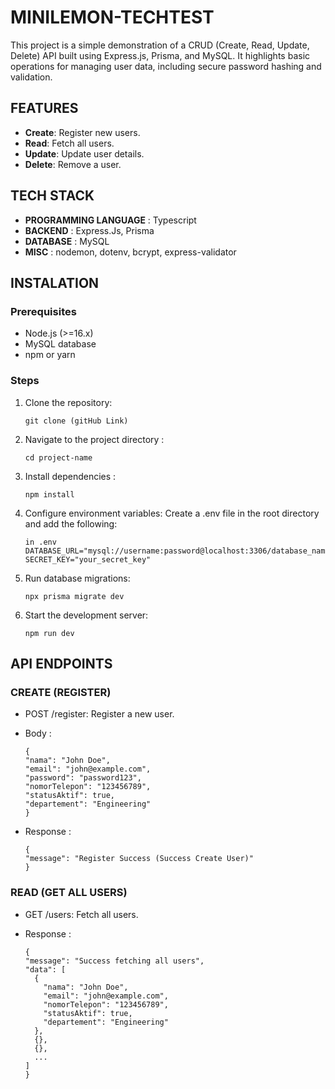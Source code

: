 # MINILEMON-TECHTEST

This project is a simple demonstration of a CRUD (Create, Read, Update, Delete) API built using Express.js, Prisma, and MySQL. It highlights basic operations for managing user data, including secure password hashing and validation.

## FEATURES

- **Create**: Register new users.
- **Read**: Fetch all users.
- **Update**: Update user details.
- **Delete**: Remove a user.

## TECH STACK

- **PROGRAMMING LANGUAGE** : Typescript
- **BACKEND** : Express.Js, Prisma
- **DATABASE** : MySQL
- **MISC** : nodemon, dotenv, bcrypt, express-validator

## INSTALATION

### Prerequisites

- Node.js (>=16.x)
- MySQL database
- npm or yarn

### Steps

1.  Clone the repository:
    ```
    git clone (gitHub Link)
    ```
2.  Navigate to the project directory :
    ```
    cd project-name
    ```
3.  Install dependencies :
    ```
    npm install
    ```
4.  Configure environment variables: Create a .env file in the root directory and add the following:
    ```
    in .env
    DATABASE_URL="mysql://username:password@localhost:3306/database_name"
    SECRET_KEY="your_secret_key"
    ```
5.  Run database migrations:
    ```
    npx prisma migrate dev
    ```
6.  Start the development server:

    ```
    npm run dev
    ```

## API ENDPOINTS

### CREATE (REGISTER)

- POST /register: Register a new user.

* Body :

  ```
  {
  "nama": "John Doe",
  "email": "john@example.com",
  "password": "password123",
  "nomorTelepon": "123456789",
  "statusAktif": true,
  "departement": "Engineering"
  }
  ```

* Response :

  ```
  {
  "message": "Register Success (Success Create User)"
  }

  ```

### READ (GET ALL USERS)

- GET /users: Fetch all users.

* Response :

  ```
  {
  "message": "Success fetching all users",
  "data": [
    {
      "nama": "John Doe",
      "email": "john@example.com",
      "nomorTelepon": "123456789",
      "statusAktif": true,
      "departement": "Engineering"
    },
    {},
    {},
    ...
  ]
  }

  ```
